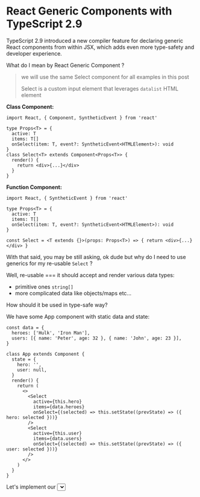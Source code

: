 # React Generic Components with TypeScript 2.9

TypeScript 2.9 introduced a new compiler feature for declaring generic React components from within JSX, which adds even more type-safety and developer experience.

What do I mean by React Generic Component ?

> we will use the same Select component for all examples in this post
>
> Select is a custom input element that leverages `datalist` HTML element

**Class Component:**

```tsx
import React, { Component, SyntheticEvent } from 'react'

type Props<T> = {
  active: T
  items: T[]
  onSelect(item: T, event?: SyntheticEvent<HTMLElement>): void
}
class Select<T> extends Component<Props<T>> {
  render() {
    return <div>{...}</div>
  }
}
```

**Function Component:**

```tsx
import React, { SyntheticEvent } from 'react'

type Props<T> = {
  active: T
  items: T[]
  onSelect(item: T, event?: SyntheticEvent<HTMLElement>): void
}

const Select = <T extends {}>(props: Props<T>) => { return <div>{...}</div> }
```

With that said, you may be still asking, ok dude but why do I need to use generics for my re-usable `Select` ?

Well, re-usable === it should accept and render various data types:

- primitive ones `string[]`
- more complicated data like objects/maps etc...

How should it be used in type-safe way?

We have some App component with static data and state:

```tsx
const data = {
  heroes: ['Hulk', 'Iron Man'],
  users: [{ name: 'Peter', age: 32 }, { name: 'John', age: 23 }],
}

class App extends Component {
  state = {
    hero: '',
    user: null,
  }
  render() {
    return (
      <>
        <Select
          active={this.hero}
          items={data.heroes}
          onSelect={(selected) => this.setState((prevState) => ({ hero: selected }))}
        />
        <Select
          active={this.user}
          items={data.users}
          onSelect={(selected) => this.setState((prevState) => ({ user: selected }))}
        />
      </>
    )
  }
}
```

Let's implement our **<Select />** !
